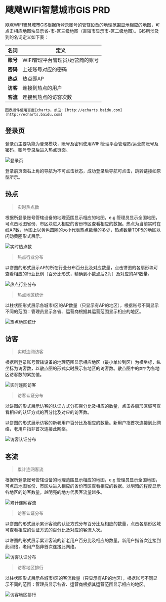 # 飕飕WIFI智慧城市GIS PRD

飕飕WIFI智慧城市GIS根据所登录账号的管辖设备的地理范围显示相应的地图，可点击相应地图块显示省-市-区三级地图（直辖市显示市-区二级地图）。GIS所涉及到的名词定义如下表：

|名词|定义|
|----|----|
|**账号**|WIFI管理平台管理员/运营商的账号|
|**密码**|上述账号对应的密码|
|**热点**|热点即AP|
|**访客**|连接到热点的用户|
|**客流**|连接到热点的访客次数|

`图表插件使用百度Echarts，参见：[http://echarts.baidu.com](http://echarts.baidu.com)`

## 登录页

登录页主要功能为登录模块，账号及密码使用WIFI管理平台管理员/运营商账号及密码，账号登录后进入热点页面。

![登录页](https://sosowifi.github.io/gis/images/wiki/login.png)

登录前页面右上角的导航为不可点击状态，成功登录后导航可点击，跳转链接如原型所示。

## 热点

> 实时热点数

根据所登录账号管辖设备的地理范围显示相应的地图，e.g.管理员显示全国地图，可点击地图省份、市区块进入相应的省份市区查看相应的数据。热点为当前实时在线AP数，地图上以黄色圆圈的大小代表热点数量的多少，热点数量TOP5的地区以闪动黄圈形式展示。

![实时热点数](https://sosowifi.github.io/gis/images/wiki/hotspot-realtime.png)

> 热点行业分布

以饼图的形式展示AP的所在行业分布百分比及对应数量，点击饼图的各扇形块可查看相应的行业比例（百分比形式，精确到小数点后2为）及对应的AP数量。

![热点行业分布](https://sosowifi.github.io/gis/images/wiki/hotspot-catalog.png)

> 热点地区统计

以柱状图形式展示各城市/区的AP数量（只显示有AP的地区），根据账号不同显示不同的范围：管理员显示各省、运营商根据其运营范围显示相应的地区。

![热点地区统计](https://sosowifi.github.io/gis/images/wiki/hotspot-area.png)

## 访客

> 实时连网访客

根据所登录账号管辖设备的地理范围显示相应地区（最小单位到区）为横坐标，纵坐标为访客数，以散点图的形式实时展示各地区的访客数。散点图中的`数字`为各地区访客数的累加值。

![实时连网访客](https://sosowifi.github.io/gis/images/wiki/visitor-realtime.png)

> 访客认证分布

以饼图的形式展示访客的认证方式分布百分比及相应的数量，点击各扇形区域可查看相应的认证方式的百分比及对应的访客数。

以饼图的形式展示访客的新老用户百分比及相应的数量。新用户指首次连接到此网络，老用户指非首次连接此网络。

![访客认证分布](https://sosowifi.github.io/gis/images/wiki/visitor-verify.png)

## 客流

> 累计连网客流

根据所登录账号管辖设备的地理范围显示相应的地图，e.g.管理员显示全国地图，可点击地图省份、市区块进入相应的省份市区查看相应的数据。以明暗的程度显示各地区的访客数量，越明亮的地方代表客流量越多。

![累计连网客流](https://sosowifi.github.io/gis/images/wiki/traffic-flow.png)

> 访客认证分布

以饼图的形式展示累计客流的认证方式分布百分比及相应的数量，点击各扇形区域可查看相应的认证方式的百分比及对应的客流人次。

以饼图的形式展示累计客流的新老用户百分比及相应的数量。新用户指首次连接到此网络，老用户指非首次连接此网络。

![访客认证分布](https://sosowifi.github.io/gis/images/wiki/traffic-verify.png)

> 访客地区排行

以柱状图形式展示各城市/区的客流数量（只显示有AP的地区），根据账号不同显示不同的范围：管理员显示各省、运营商根据其运营范围显示相应的地区。

![访客地区排行](https://sosowifi.github.io/gis/images/wiki/traffic-area.png)
